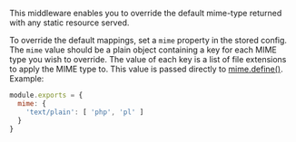This middleware enables you to override the default mime-type returned with any static resource served.

To override the default mappings, set a `mime` property in the stored config. The `mime` value should be a plain object containing a key for each MIME type you wish to override. The value of each key is a list of file extensions to apply the MIME type to. This value is passed directly to [mime.define()](https://github.com/broofa/node-mime#mimedefine). Example:

```js
module.exports = {
  mime: {
    'text/plain': [ 'php', 'pl' ]
  }
}
```
